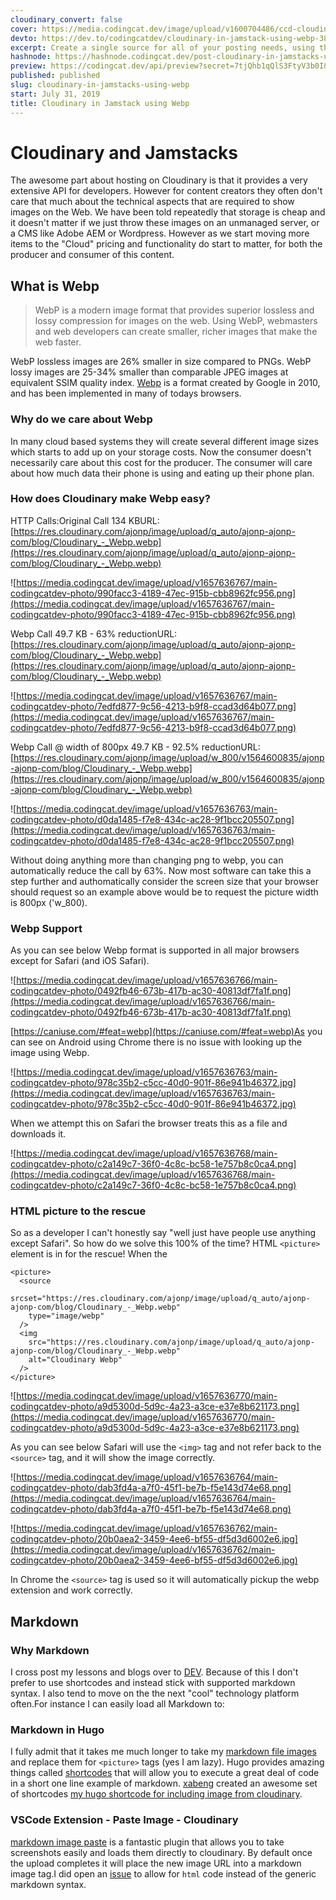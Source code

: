 ```yaml
---
cloudinary_convert: false
cover: https://media.codingcat.dev/image/upload/v1600704486/ccd-cloudinary/cloudinary_webp.png
devto: https://dev.to/codingcatdev/cloudinary-in-jamstack-using-webp-38p2
excerpt: Create a single source for all of your posting needs, using the best format for the browser!
hashnode: https://hashnode.codingcat.dev/post-cloudinary-in-jamstacks-using-webp-1
preview: https://codingcat.dev/api/preview?secret=7tjQhb1qQlS3FtyV3b0I&selectionType=post&selectionSlug=cloudinary-in-jamstacks-using-webp&_id=26860022ff5f4392ae227a2297b04a8a
published: published
slug: cloudinary-in-jamstacks-using-webp
start: July 31, 2019
title: Cloudinary in Jamstack using Webp
---
```

# Cloudinary and Jamstacks

The awesome part about hosting on Cloudinary is that it provides a very extensive API for developers. However for content creators they often don't care that much about the technical aspects that are required to show images on the Web. We have been told repeatedly that storage is cheap and it doesn't matter if we just throw these images on an unmanaged server, or a CMS like Adobe AEM or Wordpress. However as we start moving more items to the "Cloud" pricing and functionality do start to matter, for both the producer and consumer of this content.

## What is Webp

> 
> 
> 
> WebP is a modern image format that provides superior lossless and lossy compression for images on the web. Using WebP, webmasters and web developers can create smaller, richer images that make the web faster.
> 

WebP lossless images are 26% smaller in size compared to PNGs. WebP lossy images are 25-34% smaller than comparable JPEG images at equivalent SSIM quality index. [Webp](https://developers.google.com/speed/webp/) is a format created by Google in 2010, and has been implemented in many of todays browsers.

### Why do we care about Webp

In many cloud based systems they will create several different image sizes which starts to add up on your storage costs. Now the consumer doesn't necessarily care about this cost for the producer. The consumer will care about how much data their phone is using and eating up their phone plan.

### How does Cloudinary make Webp easy?

HTTP Calls:Original Call 134 KBURL: [https://res.cloudinary.com/ajonp/image/upload/q_auto/ajonp-ajonp-com/blog/Cloudinary_-_Webp.webp](https://res.cloudinary.com/ajonp/image/upload/q_auto/ajonp-ajonp-com/blog/Cloudinary_-_Webp.webp)

![https://media.codingcat.dev/image/upload/v1657636767/main-codingcatdev-photo/990facc3-4189-47ec-915b-cbb8962fc956.png](https://media.codingcat.dev/image/upload/v1657636767/main-codingcatdev-photo/990facc3-4189-47ec-915b-cbb8962fc956.png)

Webp Call 49.7 KB - 63% reductionURL: [https://res.cloudinary.com/ajonp/image/upload/q_auto/ajonp-ajonp-com/blog/Cloudinary_-_Webp.webp](https://res.cloudinary.com/ajonp/image/upload/q_auto/ajonp-ajonp-com/blog/Cloudinary_-_Webp.webp)

![https://media.codingcat.dev/image/upload/v1657636767/main-codingcatdev-photo/7edfd877-9c56-4213-b9f8-ccad3d64b077.png](https://media.codingcat.dev/image/upload/v1657636767/main-codingcatdev-photo/7edfd877-9c56-4213-b9f8-ccad3d64b077.png)

Webp Call @ width of 800px 49.7 KB - 92.5% reductionURL: [https://res.cloudinary.com/ajonp/image/upload/w_800/v1564600835/ajonp-ajonp-com/blog/Cloudinary_-_Webp.webp](https://res.cloudinary.com/ajonp/image/upload/w_800/v1564600835/ajonp-ajonp-com/blog/Cloudinary_-_Webp.webp)

![https://media.codingcat.dev/image/upload/v1657636763/main-codingcatdev-photo/d0da1485-f7e8-434c-ac28-9f1bcc205507.png](https://media.codingcat.dev/image/upload/v1657636763/main-codingcatdev-photo/d0da1485-f7e8-434c-ac28-9f1bcc205507.png)

Without doing anything more than changing png to webp, you can automatically reduce the call by 63%. Now most software can take this a step further and authomatically consider the screen size that your browser should request so an example above would be to request the picture width is 800px ('w_800).

### Webp Support

As you can see below Webp format is supported in all major browsers except for Safari (and iOS Safari).

![https://media.codingcat.dev/image/upload/v1657636766/main-codingcatdev-photo/0492fb46-673b-417b-ac30-40813df7fa1f.png](https://media.codingcat.dev/image/upload/v1657636766/main-codingcatdev-photo/0492fb46-673b-417b-ac30-40813df7fa1f.png)

[https://caniuse.com/#feat=webp](https://caniuse.com/#feat=webp)As you can see on Android using Chrome there is no issue with looking up the image using Webp.

![https://media.codingcat.dev/image/upload/v1657636763/main-codingcatdev-photo/978c35b2-c5cc-40d0-901f-86e941b46372.jpg](https://media.codingcat.dev/image/upload/v1657636763/main-codingcatdev-photo/978c35b2-c5cc-40d0-901f-86e941b46372.jpg)

When we attempt this on Safari the browser treats this as a file and downloads it.

![https://media.codingcat.dev/image/upload/v1657636768/main-codingcatdev-photo/c2a149c7-36f0-4c8c-bc58-1e757b8c0ca4.png](https://media.codingcat.dev/image/upload/v1657636768/main-codingcatdev-photo/c2a149c7-36f0-4c8c-bc58-1e757b8c0ca4.png)

### HTML picture to the rescue

So as a developer I can't honestly say "well just have people use anything except Safari". So how do we solve this 100% of the time? HTML `<picture>` element is in for the rescue! When the

```
<picture>
  <source
    srcset="https://res.cloudinary.com/ajonp/image/upload/q_auto/ajonp-ajonp-com/blog/Cloudinary_-_Webp.webp"
    type="image/webp"
  />
  <img
    src="https://res.cloudinary.com/ajonp/image/upload/q_auto/ajonp-ajonp-com/blog/Cloudinary_-_Webp.webp"
    alt="Cloudinary Webp"
  />
</picture>

```

![https://media.codingcat.dev/image/upload/v1657636770/main-codingcatdev-photo/a9d5300d-5d9c-4a23-a3ce-e37e8b621173.png](https://media.codingcat.dev/image/upload/v1657636770/main-codingcatdev-photo/a9d5300d-5d9c-4a23-a3ce-e37e8b621173.png)

As you can see below Safari will use the `<img>` tag and not refer back to the `<source>` tag, and it will show the image correctly.

![https://media.codingcat.dev/image/upload/v1657636764/main-codingcatdev-photo/dab3fd4a-a7f0-45f1-be7b-f5e143d74e68.png](https://media.codingcat.dev/image/upload/v1657636764/main-codingcatdev-photo/dab3fd4a-a7f0-45f1-be7b-f5e143d74e68.png)

![https://media.codingcat.dev/image/upload/v1657636762/main-codingcatdev-photo/20b0aea2-3459-4ee6-bf55-df5d3d6002e6.jpg](https://media.codingcat.dev/image/upload/v1657636762/main-codingcatdev-photo/20b0aea2-3459-4ee6-bf55-df5d3d6002e6.jpg)

In Chrome the `<source>` tag is used so it will automatically pickup the webp extension and work correctly.

## Markdown

### Why Markdown

I cross post my lessons and blogs over to [DEV](https://dev.to/). Because of this I don't prefer to use shortcodes and instead stick with supported markdown syntax. I also tend to move on the the next "cool" technology platform often.For instance I can easily load all Markdown to:

### Markdown in Hugo

I fully admit that it takes me much longer to take my [markdown file images](https://github.com/adam-p/markdown-here/wiki/Markdown-Cheatsheet#images) and replace them for `<picture>` tags (yes I am lazy). Hugo provides amazing things called [shortcodes](https://gohugo.io/content-management/shortcodes/) that will allow you to execute a great deal of code in a short one line example of markdown. [xabeng](https://dev.to/xabeng) created an awesome set of shortcodes [my hugo shortcode for including image from cloudinary](https://dev.to/xabeng/my-hugo-shortcode-for-including-image-from-cloudinary-1l46).

### VSCode Extension - Paste Image - Cloudinary

[markdown image paste](https://marketplace.visualstudio.com/items?itemName=njLeonZhang.markdown-image-paste) is a fantastic plugin that allows you to take screenshots easily and loads them directly to cloudinary. By default once the upload completes it will place the new image URL into a markdown image tag.I did open an [issue](https://github.com/njleonzhang/vscode-extension-mardown-image-paste/issues/9) to allow for `html` code instead of the generic markdown syntax.